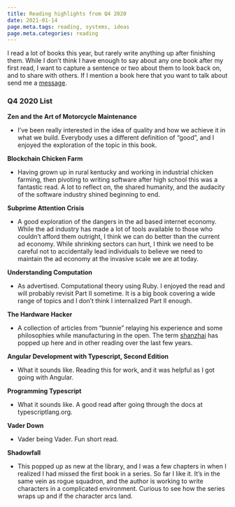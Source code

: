 ```yaml
---
title: Reading highlights from Q4 2020
date: 2021-01-14
page.meta.tags: reading, systems, ideas
page.meta.categories: reading
---
```


I read a lot of books this year, but rarely write anything up after finishing them. While I don’t think I have enough to
say about any one book after my first read, I want to capture a sentence or two about them to look back on, and to share
with others. If I mention a book here that you want to talk about send me
a [message](mailto:alexander@burningdaylight.io).

### Q4 2020 List

**Zen and the Art of Motorcycle Maintenance**

- I’ve been really interested in the idea of quality and how we achieve it in what we build. Everybody uses a different
  definition of “good”, and I enjoyed the exploration of the topic in this book.

**Blockchain Chicken Farm**

- Having grown up in rural kentucky and working in industrial chicken farming, then pivoting to writing software after
  high school this was a fantastic read. A lot to reflect on, the shared humanity, and the audacity of the software
  industry shined beginning to end.

**Subprime Attention Crisis**

- A good exploration of the dangers in the ad based internet economy. While the ad industry has made a lot of tools
  available to those who couldn’t afford them outright, I think we can do better than the current ad economy. While
  shrinking sectors can hurt, I think we need to be careful not to accidentally lead individuals to believe we need to
  maintain the ad economy at the invasive scale we are at today.

**Understanding Computation**

- As advertised. Computational theory using Ruby. I enjoyed the read and will probably revisit Part II sometime. It is a
  big book covering a wide range of topics and I don’t think I internalized Part II enough.

**The Hardware Hacker**

- A collection of articles from “bunnie” relaying his experience and some philosophies while manufacturing in the open.
  The term [shanzhai](https://en.wikipedia.org/wiki/Shanzhai) has popped up here and in other reading over the last few
  years.

**Angular Development with Typescript, Second Edition**

- What it sounds like. Reading this for work, and it was helpful as I got going with Angular.

**Programming Typescript**

- What it sounds like. A good read after going through the docs at typescriptlang.org.

**Vader Down**

- Vader being Vader. Fun short read.

**Shadowfall**

- This popped up as new at the library, and I was a few chapters in when I realized I had missed the first book in a
  series. So far I like it. It’s in the same vein as rogue squadron, and the author is working to write characters in a
  complicated environment. Curious to see how the series wraps up and if the character arcs land.
